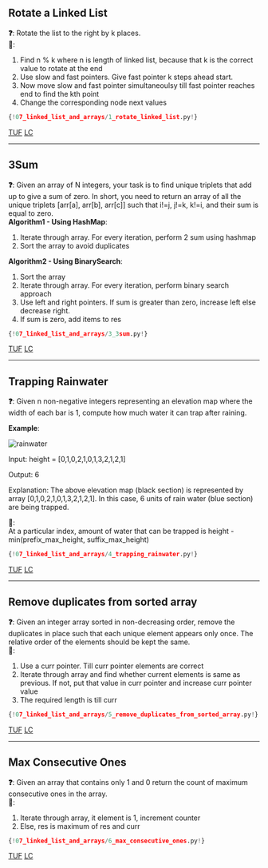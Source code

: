 ## Rotate a Linked List

**❓**: Rotate the list to the right by k places.<br>
**🧠**:<br>
1. Find n % k where n is length of linked list, because that k is the correct value to rotate at the end<br>
2. Use slow and fast pointers. Give fast pointer k steps ahead start.<br>
3. Now move slow and fast pointer simultaneoulsy till fast pointer reaches end to find the kth point<br>
4. Change the corresponding node next values

```py
{!07_linked_list_and_arrays/1_rotate_linked_list.py!}
```

[TUF](https://takeuforward.org/data-structure/rotate-a-linked-list/) [LC](https://leetcode.com/problems/rotate-list/)<br>

---

## 3Sum

**❓**: Given an array of N integers, your task is to find unique triplets that add up to give a sum of zero. In short, you need to return an array of all the unique triplets [arr[a], arr[b], arr[c]] such that i!=j, j!=k, k!=i, and their sum is equal to zero.<br>
**Algorithm1 - Using HashMap**:<br>
1. Iterate through array. For every iteration, perform 2 sum using hashmap<br>
2. Sort the array to avoid duplicates<br>

**Algorithm2 - Using BinarySearch**:<br>
1. Sort the array<br>
2. Iterate through array. For every iteration, perform binary search approach<br>
3. Use left and right pointers. If sum is greater than zero, increase left else decrease right.<br>
4. If sum is zero, add items to res<br>

```py
{!07_linked_list_and_arrays/3_3sum.py!}
```

[TUF](https://takeuforward.org/data-structure/3-sum-find-triplets-that-add-up-to-a-zero/) [LC](https://leetcode.com/problems/3sum/)<br>

---

## Trapping Rainwater

**❓**: Given n non-negative integers representing an elevation map where the width of each bar is 1, compute how much water it can trap after raining.

**Example**:  

![rainwater](https://assets.leetcode.com/uploads/2018/10/22/rainwatertrap.png)

Input: height = [0,1,0,2,1,0,1,3,2,1,2,1]

Output: 6

Explanation: The above elevation map (black section) is represented by array [0,1,0,2,1,0,1,3,2,1,2,1]. In this case, 6 units of rain water (blue section) are being trapped.

**🧠**:  
At a particular index, amount of water that can be trapped is height - min(prefix_max_height, suffix_max_height)

```py
{!07_linked_list_and_arrays/4_trapping_rainwater.py!}
```

[TUF](https://takeuforward.org/data-structure/trapping-rainwater/) [LC](https://leetcode.com/problems/trapping-rain-water/description/)<br>

---

## Remove duplicates from sorted array

**❓**: Given an integer array sorted in non-decreasing order, remove the duplicates in place such that each unique element appears only once. The relative order of the elements should be kept the same.<br>
**🧠**:<br>
1. Use a curr pointer. Till curr pointer elements are correct<br>
2. Iterate through array and find whether current elements is same as previous. If not, put that value in curr pointer and increase curr pointer value<br>
3. The required length is till curr<br>

```py
{!07_linked_list_and_arrays/5_remove_duplicates_from_sorted_array.py!}
```

[TUF](https://takeuforward.org/data-structure/remove-duplicates-in-place-from-sorted-array/) [LC](https://leetcode.com/problems/remove-duplicates-from-sorted-array/)<br>

---

## Max Consecutive Ones

**❓**: Given an array that contains only 1 and 0 return the count of maximum consecutive ones in the array.<br>
**🧠**:<br>
1. Iterate through array, it element is 1, increment counter<br>
2. Else, res is maximum of res and curr<br>

```py
{!07_linked_list_and_arrays/6_max_consecutive_ones.py!}
```

[TUF](https://takeuforward.org/data-structure/count-maximum-consecutive-ones-in-the-array/) [LC](https://leetcode.com/problems/max-consecutive-ones/)<br>